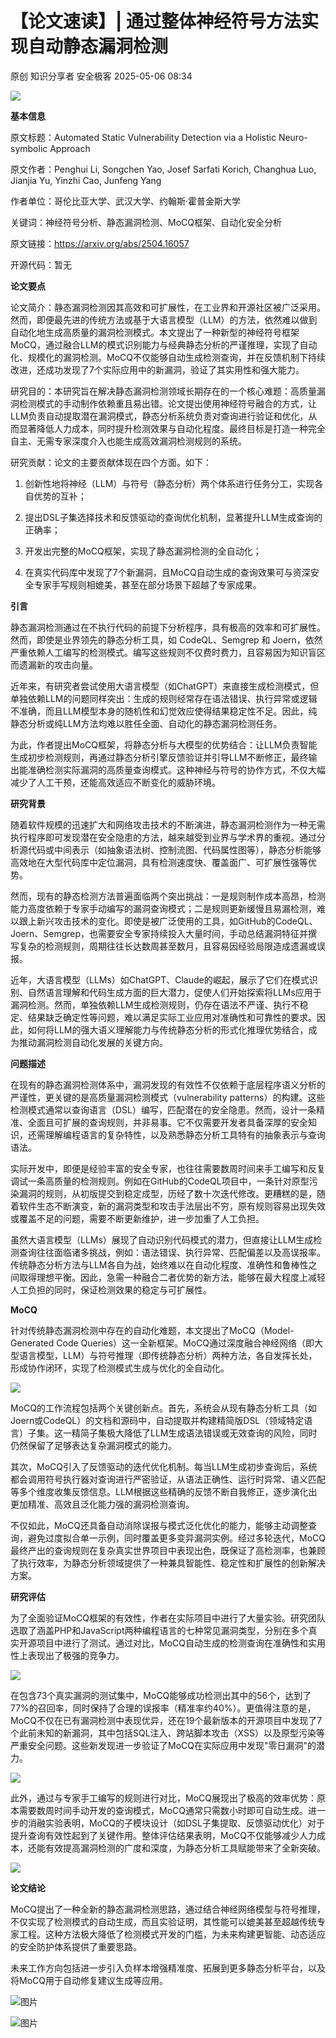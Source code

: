 #  【论文速读】| 通过整体神经符号方法实现自动静态漏洞检测   
原创 知识分享者  安全极客   2025-05-06 08:34  
  
![](https://mmbiz.qpic.cn/mmbiz_jpg/vWuBpewLia8QmTLhv0jB8GS6Wtic69pG44V8Gib7ccD3FZolnOVkdOPafA3YULibw9S5AEkdO8sstRLGNFVDj7SgRg/640?wx_fmt=jpeg&from=appmsg "")  
  
**基本信息**  
  
  
原文标题：Automated Static Vulnerability Detection via a Holistic Neuro-symbolic Approach  
  
原文作者：Penghui Li, Songchen Yao, Josef Sarfati Korich, Changhua Luo, Jianjia Yu, Yinzhi Cao, Junfeng Yang  
  
作者单位：哥伦比亚大学、武汉大学、约翰斯·霍普金斯大学  
  
关键词：神经符号分析、静态漏洞检测、MoCQ框架、自动化安全分析  
  
原文链接：https://arxiv.org/abs/2504.16057  
  
开源代码：暂无  
  
  
**论文要点**  
  
  
论文简介：静态漏洞检测因其高效和可扩展性，在工业界和开源社区被广泛采用。然而，即便最先进的传统方法或基于大语言模型（LLM）的方法，依然难以做到自动化地生成高质量的漏洞检测模式。本文提出了一种新型的神经符号框架 MoCQ，通过融合LLM的模式识别能力与经典静态分析的严谨推理，实现了自动化、规模化的漏洞检测。MoCQ不仅能够自动生成检测查询，并在反馈机制下持续改进，还成功发现了7个实际应用中的新漏洞，验证了其实用性和强大能力。  
  
研究目的：本研究旨在解决静态漏洞检测领域长期存在的一个核心难题：高质量漏洞检测模式的手动制作依赖重且易出错。论文提出使用神经符号融合的方式，让LLM负责自动提取潜在漏洞模式，静态分析系统负责对查询进行验证和优化，从而显著降低人力成本，同时提升检测效果与自动化程度。最终目标是打造一种完全自主、无需专家深度介入也能生成高效漏洞检测规则的系统。  
  
研究贡献：论文的主要贡献体现在四个方面。如下：  
  
1. 创新性地将神经（LLM）与符号（静态分析）两个体系进行任务分工，实现各自优势的互补；  
  
2. 提出DSL子集选择技术和反馈驱动的查询优化机制，显著提升LLM生成查询的正确率；  
  
3. 开发出完整的MoCQ框架，实现了静态漏洞检测的全自动化；  
  
4. 在真实代码库中发现了7个新漏洞，且MoCQ自动生成的查询效果可与资深安全专家手写规则相媲美，甚至在部分场景下超越了专家成果。  
  
  
**引言**  
  
  
静态漏洞检测通过在不执行代码的前提下分析程序，具有极高的效率和可扩展性。然而，即使是业界领先的静态分析工具，如 CodeQL、Semgrep 和 Joern，依然严重依赖人工编写的检测模式。编写这些规则不仅费时费力，且容易因为知识盲区而遗漏新的攻击向量。  
  
近年来，有研究者尝试使用大语言模型（如ChatGPT）来直接生成检测模式，但单独依赖LLM的问题同样突出：生成的规则经常存在语法错误、执行异常或逻辑不准确，而且LLM模型本身的随机性和幻觉效应使得结果稳定性不足。因此，纯静态分析或纯LLM方法均难以胜任全面、自动化的静态漏洞检测任务。  
  
为此，作者提出MoCQ框架，将静态分析与大模型的优势结合：让LLM负责智能生成初步检测规则，再通过静态分析引擎反馈验证并引导LLM不断修正，最终输出能准确检测实际漏洞的高质量查询模式。这种神经与符号的协作方式，不仅大幅减少了人工干预，还能高效适应不断变化的威胁环境。  
  
  
**研究背景**  
  
  
随着软件规模的迅速扩大和网络攻击技术的不断演进，静态漏洞检测作为一种无需执行程序即可发现潜在安全隐患的方法，越来越受到业界与学术界的重视。通过分析源代码或中间表示（如抽象语法树、控制流图、代码属性图等），静态分析能够高效地在大型代码库中定位漏洞，具有检测速度快、覆盖面广、可扩展性强等优势。  
  
然而，现有的静态检测方法普遍面临两个突出挑战：一是规则制作成本高昂，检测能力高度依赖于专家手动编写的漏洞查询模式；二是规则更新缓慢且易漏检测，难以跟上新兴攻击技术的变化。即使是被广泛使用的工具，如GitHub的CodeQL、Joern、Semgrep，也需要安全专家持续投入大量时间，手动总结漏洞特征并撰写复杂的检测规则，周期往往长达数周甚至数月，且容易因经验局限造成遗漏或误报。  
  
近年，大语言模型（LLMs）如ChatGPT、Claude的崛起，展示了它们在模式识别、自然语言理解和代码生成方面的巨大潜力，促使人们开始探索将LLMs应用于漏洞检测。然而，单独依赖LLM生成检测规则，仍存在语法不严谨、执行不稳定、结果缺乏确定性等问题，难以满足实际工业应用对准确性和可靠性的要求。因此，如何将LLM的强大语义理解能力与传统静态分析的形式化推理优势结合，成为推动漏洞检测自动化发展的关键方向。  
  
  
**问题描述**  
  
  
在现有的静态漏洞检测体系中，漏洞发现的有效性不仅依赖于底层程序语义分析的严谨性，更关键的是高质量漏洞检测模式（vulnerability patterns）的构建。这些检测模式通常以查询语言（DSL）编写，匹配潜在的安全隐患。然而，设计一条精准、全面且可扩展的查询规则，并非易事。它不仅需要开发者具备深厚的安全知识，还需理解编程语言的复杂特性，以及熟悉静态分析工具特有的抽象表示与查询语法。  
  
实际开发中，即便是经验丰富的安全专家，也往往需要数周时间来手工编写和反复调试一条高质量的检测规则。例如在GitHub的CodeQL项目中，一条针对原型污染漏洞的规则，从初版提交到稳定成型，历经了数十次迭代修改。更糟糕的是，随着软件生态不断演变，新的漏洞类型和攻击手法层出不穷，原有规则容易出现失效或覆盖不足的问题，需要不断更新维护，进一步加重了人工负担。  
  
虽然大语言模型（LLMs）展现了自动识别代码模式的潜力，但直接让LLM生成检测查询往往面临诸多挑战，例如：语法错误、执行异常、匹配偏差以及高误报率。传统静态分析方法与LLM各自为战，始终难以在自动化程度、准确性和鲁棒性之间取得理想平衡。因此，急需一种融合二者优势的新方法，能够在最大程度上减轻人工负担的同时，保证检测效果的稳定与可扩展性。  
  
  
**MoCQ**  
  
  
针对传统静态漏洞检测中存在的自动化难题，本文提出了MoCQ（Model-Generated Code Queries）这一全新框架。MoCQ通过深度融合神经网络（即大型语言模型，LLM）与符号推理（即传统静态分析）两种方法，各自发挥长处，形成协作闭环，实现了检测模式生成与优化的全自动化。  
  
![](https://mmbiz.qpic.cn/mmbiz_png/vWuBpewLia8QEHqAMEE2OoZVH66icWygxAm7AjVLwILOWxOY8LpUa4RABXia9bhMFtW1pr23gTwb555pzGl9vnNBw/640?wx_fmt=png&from=appmsg "")  
  
MoCQ的工作流程包括两个关键创新点。首先，系统会从现有静态分析工具（如Joern或CodeQL）的文档和源码中，自动提取并构建精简版DSL（领域特定语言）子集。这一精简子集极大降低了LLM生成语法错误或无效查询的风险，同时仍然保留了足够表达复杂漏洞模式的能力。  
  
其次，MoCQ引入了反馈驱动的迭代优化机制。每当LLM生成初步查询后，系统都会调用符号执行器对查询进行严密验证，从语法正确性、运行时异常、语义匹配等多个维度收集反馈信息。LLM根据这些精确的反馈不断自我修正，逐步演化出更加精准、高效且泛化能力强的漏洞检测查询。  
  
不仅如此，MoCQ还具备自动消除误报与模式泛化优化的能力，能够主动调整查询，避免过度拟合单一示例，同时覆盖更多变异漏洞实例。经过多轮迭代，MoCQ最终产出的查询规则在复杂真实世界项目中表现出色，既保证了高检测率，也兼顾了执行效率，为静态分析领域提供了一种兼具智能性、稳定性和扩展性的创新解决方案。  
  
  
**研究评估**  
  
  
为了全面验证MoCQ框架的有效性，作者在实际项目中进行了大量实验。研究团队选取了涵盖PHP和JavaScript两种编程语言的七种常见漏洞类型，分别在多个真实开源项目中进行了测试。通过对比，MoCQ自动生成的检测查询在准确性和实用性上表现出了极强的竞争力。  
  
![](https://mmbiz.qpic.cn/mmbiz_png/vWuBpewLia8QEHqAMEE2OoZVH66icWygxAEhTpUvABt0NibicT3jFkVCNMX1XSdKhEuNEqjd8waQxTsosRqM4nur7g/640?wx_fmt=png&from=appmsg "")  
  
在包含73个真实漏洞的测试集中，MoCQ能够成功检测出其中的56个，达到了77%的召回率，同时保持了合理的误报率（精准率约40%）。更值得注意的是，MoCQ不仅在已有漏洞检测中表现优异，还在19个最新版本的开源项目中发现了7个此前未知的新漏洞，其中包括SQL注入、跨站脚本攻击（XSS）以及原型污染等严重安全问题。这些新发现进一步验证了MoCQ在实际应用中发现"零日漏洞"的潜力。  
  
![](https://mmbiz.qpic.cn/mmbiz_png/vWuBpewLia8QEHqAMEE2OoZVH66icWygxAT6tWicMic4S3C0PRtWuPT3kuI9DFtxmo0OopPOpeSjiclnCAuQ50K5T4w/640?wx_fmt=png&from=appmsg "")  
  
此外，通过与专家手工编写的规则进行对比，MoCQ展现出了极高的效率优势：原本需要数周时间手动开发的查询模式，MoCQ通常只需数小时即可自动生成。进一步的消融实验表明，MoCQ的子模块设计（如DSL子集提取、反馈驱动优化）对于提升查询有效性起到了关键作用。整体评估结果表明，MoCQ不仅能够减少人力成本，还能有效提高漏洞检测的广度和深度，为静态分析工具赋能带来了全新突破。  
  
![](https://mmbiz.qpic.cn/mmbiz_png/vWuBpewLia8QEHqAMEE2OoZVH66icWygxAfNZBibick0dFQNtk4Fuic3MTh5se4Ij0k1JZ1WmQnjLMa6Jlm6iaLZibm6w/640?wx_fmt=png&from=appmsg "")  
  
  
**论文结论**  
  
  
MoCQ提出了一种全新的静态漏洞检测思路，通过结合神经网络模型与符号推理，不仅实现了检测模式的自动生成，而且实验证明，其性能可以媲美甚至超越传统专家工程。这种方法极大降低了检测模式开发的门槛，为未来构建更智能、动态适应的安全防护体系提供了重要思路。  
  
未来工作方向包括进一步引入负样本增强精准度、拓展到更多静态分析平台，以及将MoCQ用于自动修复建议生成等应用。  
  
[](https://mp.weixin.qq.com/s?__biz=MzkzNDUxOTk2Mw==&mid=2247495405&idx=1&sn=67249648d5c312b5c178b23b077d28f3&scene=21#wechat_redirect)  
  
![图片](https://mmbiz.qpic.cn/mmbiz_png/vWuBpewLia8R7Rm0KL55HCcIiasO8JJ7IibXzYxx3losWVb2eddxdClACzWxWtQLwl0wkAl1ZLibcESVWvx5dCeibtQ/640?wx_fmt=png&from=appmsg&wxfrom=5&wx_lazy=1&wx_co=1&tp=webp "")  
  
  
[](http://mp.weixin.qq.com/s?__biz=MzkzNDUxOTk2Mw==&mid=2247493750&idx=1&sn=27bd578179e5abbdc8907b669519bb8f&chksm=c2b95d82f5ced4945cf8844013563398cb3a885ea96a2ee2b60bfcc26d77ebffe78a35285646&scene=21#wechat_redirect)  
  
[](http://mp.weixin.qq.com/s?__biz=MzkzNDUxOTk2Mw==&mid=2247493759&idx=1&sn=0aed37ae210bde25a6b16a745301b71d&chksm=c2b95d8bf5ced49d12eb8cc6192c4e091bf11b6ffe99d4025467ea98b9d04cad89ba0ea91710&scene=21#wechat_redirect)  
  
[](http://mp.weixin.qq.com/s?__biz=MzkzNDUxOTk2Mw==&mid=2247493770&idx=1&sn=2c6d24403cda8f0ef45cadb10e1bfebd&chksm=c2b95d7ef5ced4686e39951e21153c81f0a1e57cabf0937e0d996e6621385745d3ee30d98c11&scene=21#wechat_redirect)  
  
![图片](https://mmbiz.qpic.cn/mmbiz_jpg/vWuBpewLia8Q8ZzB8H1iavVTGLzQKrmiaV9ZINGu1cbRLSnUrgib5SPL2ibfOu7IicnWewfFoticsJsNECqJXia5mV8tWw/640?wx_fmt=other&from=appmsg&wxfrom=5&wx_lazy=1&wx_co=1&retryload=1&tp=webp "")  
  
